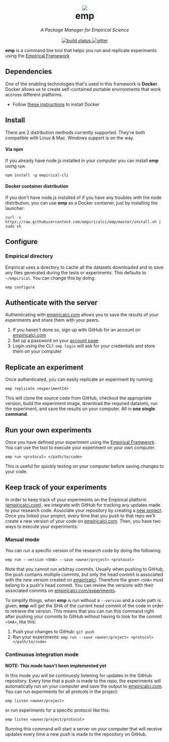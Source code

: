 
<h1 align='center'>
  <a href='https://empiricalci.com'>
    <img src='https://cloud.githubusercontent.com/assets/689720/17884275/43072938-68cc-11e6-9131-ca0ffa0afa0a.png'/>
  </a>
  <br/>
  emp
</h1>
<p align='center'>
  <i>A Package Manager for Empirical Science</i><br/><br/>
  <a href='https://travis-ci.org/empiricalci/emp'>
    <img src='https://travis-ci.org/empiricalci/emp.svg' alt='build status'/>
  </a>
  <a href='https://gitter.im/empiricalci/emp?utm_source=badge&utm_medium=badge&utm_campaign=pr-badge&utm_content=badge'>
    <img src='https://badges.gitter.im/empiricalci/emp.svg' alt='gitter'/>
  </a>
</p>

**emp** is a command line tool that helps you run and replicate experiments
using the [Empirical Framework](https://empiricalci.com/docs/framework)

## Dependencies
One of the enabling technologies that's used in this framework is **Docker**. 
Docker allows us to create self-contained portable environments that work accross different platforms. 
- Follow [these instructions](https://docs.docker.com/engine/installation/) to install Docker

## Install
There are 2 distribution methods currently supported. They're both compatible with Linux & Mac. Windows support is on the way.

#### Via npm
If you already have node.js installed in your computer you can install **emp** using ``npm``.
```
npm install -g empirical-cli
```

#### Docker container distribution
If you don't have node.js installed of if you have any troubles with the node distribution,
you can use **emp** as a Docker container, just by installing the launcher:
```
curl -s https://raw.githubusercontent.com/empiricalci/emp/master/install.sh | sudo sh
```

## Configure

### Empirical directory
Empirical uses a directory to cache all the datasets downloaded and to save any files generated during the
tests or experiments. This defaults to ``~/empirical``. You can change this by doing:
```
emp configure
```

## Authenticate with the server
Authenticating with [empiricalci.com](https://empiricalci.com) allows you to save the results of your experiments
and share them with your peers.  
1. If you haven't done so, sign up with GitHub for an account on [empiricalci.com](http://empiricalci.com)  
2. Set up a password on your [account page](https://empiricalci.com/account)  
3. Login using the CLI: ``emp login`` will ask for your credentials and store them on your computer  

## Replicate an experiment
Once authenticated, you can easily replicate an experiment by running:
```
emp replicate <experimentId>
```
This will clone the source code from GitHub, checkout the appropriate version, 
build the experiment image, download the required datasets, run the experiment, 
and save the results on your computer. All in **one single command**.

## Run your own experiments
Once you have defined your experiment using the [Empirical Framework](http://empiricalci.com/docs).
You can use the tool to execute your experiment on your own computer.
```
emp run <protocol> </path/to/code>
```
This is useful for quickly testing on your computer before saving changes to your code.

## Keep track of your experiments
In order to keep track of your experiments on the Empirical platform ([empiricalci.com](https://empiricalci.com)),
we integrate with GitHub for tracking any updates made to your research code.
Associate your repository by creating a [new project](https://empiricalci.com/projects/new).
Once you linked your project, every time that you push to that repo we'll create a new
version of your code on [empiricalci.com](https://empiricalci.com). 
Then, you have two ways to execute your experiments:

### Manual mode
You can run a specific version of the research code by doing the following:
```
emp run --version <SHA> --save <owner/project> <protocol>
```
Note that you cannot run arbitray commits. Usually when pushing to GitHub,
the push contains multiple commits, but only the head commit is associated with the 
new version created on [empiricalci](https://empiricalci.com).
Therefore the given ``<SHA>`` must belong to a push's head commit.
You can review the versions with their associated commits
on [empiricalci.com/experiments](https://empiricalci.com/experiments).

To simplify things, when **emp** is run without a ``--version`` and a code path is given,
**emp** will get the SHA of the current head commit of the code in order to retrieve the version.
This means that you can run this command right after pushing your commits to GitHub
without having to look for the commit ``<SHA>``, like this:

1. Push your changes to GitHub: ``git push``  
2. Run your experiments: ``emp run --save <owner/project> <protocol> </path/to/code>``

### Continuous integration mode
**NOTE: This mode hasn't been implemented yet** 

In this mode you will be continuosly listening for updates in the GitHub repository.
Every time that a push is made to the repo, the experiments will automatically run on your 
computer and save the output to [empiricalci.com](https://empiricalci.com).
You can run experiments for all protcols in the project:
```
emp listen <owner/project>
```
or run experiments for a specific protocol like this:
```
emp listen <owner/project/protocol>
```
Running this command will start a server on your computer that will receive updates 
every time a new push is made to the repository on GitHub.


